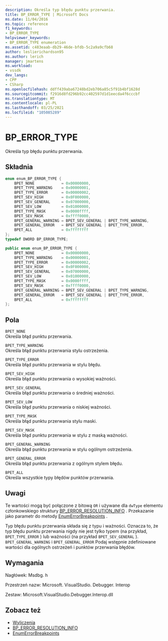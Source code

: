 ```yaml
---
description: Określa typ błędu punktu przerwania.
title: BP_ERROR_TYPE | Microsoft Docs
ms.date: 11/04/2016
ms.topic: reference
f1_keywords:
- BP_ERROR_TYPE
helpviewer_keywords:
- BP_ERROR_TYPE enumeration
ms.assetid: c483eaab-db29-46de-bfdb-5c2a9a9cfb68
author: leslierichardson95
ms.author: lerich
manager: jmartens
ms.workload:
- vssdk
dev_langs:
- CPP
- CSharp
ms.openlocfilehash: ddff439aba67248bd2eb706a85c5f91b4bf1628d
ms.sourcegitcommit: f2916d8fd296b92cc402597d1d1eecda4f6cccbf
ms.translationtype: MT
ms.contentlocale: pl-PL
ms.lasthandoff: 03/25/2021
ms.locfileid: "105085289"
---
```

# <a name="bp_error_type"></a>BP_ERROR_TYPE
Określa typ błędu punktu przerwania.

## <a name="syntax"></a>Składnia

```cpp
enum enum_BP_ERROR_TYPE {
    BPET_NONE            = 0x00000000,
    BPET_TYPE_WARNING    = 0x00000001,
    BPET_TYPE_ERROR      = 0x00000002,
    BPET_SEV_HIGH        = 0x0F000000,
    BPET_SEV_GENERAL     = 0x07000000,
    BPET_SEV_LOW         = 0x01000000,
    BPET_TYPE_MASK       = 0x0000ffff,
    BPET_SEV_MASK        = 0xffff0000,
    BPET_GENERAL_WARNING = BPET_SEV_GENERAL | BPET_TYPE_WARNING,
    BPET_GENERAL_ERROR   = BPET_SEV_GENERAL | BPET_TYPE_ERROR,
    BPET_ALL             = 0xffffffff
};
typedef DWORD BP_ERROR_TYPE;
```

```csharp
public enum enum_BP_ERROR_TYPE {
    BPET_NONE            = 0x00000000,
    BPET_TYPE_WARNING    = 0x00000001,
    BPET_TYPE_ERROR      = 0x00000002,
    BPET_SEV_HIGH        = 0x0F000000,
    BPET_SEV_GENERAL     = 0x07000000,
    BPET_SEV_LOW         = 0x01000000,
    BPET_TYPE_MASK       = 0x0000ffff,
    BPET_SEV_MASK        = 0xffff0000,
    BPET_GENERAL_WARNING = BPET_SEV_GENERAL | BPET_TYPE_WARNING,
    BPET_GENERAL_ERROR   = BPET_SEV_GENERAL | BPET_TYPE_ERROR,
    BPET_ALL             = 0xffffffff
};
```

## <a name="fields"></a>Pola
`BPET_NONE`\
Określa błąd punktu przerwania.

`BPET_TYPE_WARNING`\
Określa błąd punktu przerwania stylu ostrzeżenia.

`BPET_TYPE_ERROR`\
Określa błąd punktu przerwania w stylu błędu.

`BPET_SEV_HIGH`\
Określa błąd punktu przerwania o wysokiej ważności.

`BPET_SEV_GENERAL`\
Określa błąd punktu przerwania o średniej ważności.

`BPET_SEV_LOW`\
Określa błąd punktu przerwania o niskiej ważności.

`BPET_TYPE_MASK`\
Określa błąd punktu przerwania stylu maski.

`BPET_SEV_MASK`\
Określa błąd punktu przerwania w stylu z maską ważności.

`BPET_GENERAL_WARNING`\
Określa błąd punktu przerwania w stylu ogólnym ostrzeżenia.

`BPET_GENERAL_ERROR`\
Określa błąd punktu przerwania z ogólnym stylem błędu.

`BPET_ALL`\
Określa wszystkie typy błędów punktów przerwania.

## <a name="remarks"></a>Uwagi
Te wartości mogą być połączone z bitową `OR` i używane dla `dwType` elementu członkowskiego struktury [BP_ERROR_RESOLUTION_INFO](../../../extensibility/debugger/reference/bp-error-resolution-info.md) . Przekazanie jako parametr do metody [EnumErrorBreakpoints](../../../extensibility/debugger/reference/idebugpendingbreakpoint2-enumerrorbreakpoints.md) .

Typ błędu punktu przerwania składa się z typu i ważności. Oznacza to, że typ błędu punktu przerwania nigdy nie jest tylko typem (na przykład, `BPET_TYPE_ERROR` ) lub ważności (na przykład `BPET_SEV_GENERAL` ). `BPET_GENERAL_WARNING` i `BPET_GENERAL_ERROR` Podaj wstępnie zdefiniowane wartości dla ogólnych ostrzeżeń i punktów przerwania błędów.

## <a name="requirements"></a>Wymagania
Nagłówek: Msdbg. h

Przestrzeń nazw: Microsoft. VisualStudio. Debugger. Interop

Zestaw: Microsoft.VisualStudio.Debugger.Interop.dll

## <a name="see-also"></a>Zobacz też
- [Wyliczenia](../../../extensibility/debugger/reference/enumerations-visual-studio-debugging.md)
- [BP_ERROR_RESOLUTION_INFO](../../../extensibility/debugger/reference/bp-error-resolution-info.md)
- [EnumErrorBreakpoints](../../../extensibility/debugger/reference/idebugpendingbreakpoint2-enumerrorbreakpoints.md)
